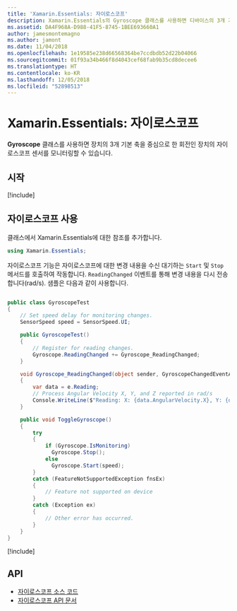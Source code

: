 ```yaml
---
title: 'Xamarin.Essentials: 자이로스코프'
description: Xamarin.Essentials의 Gyroscope 클래스를 사용하면 디바이스의 3개 기본 축을 중심으로 회전을 측정하는 디바이스의 자이로스코프 센서를 모니터링할 수 있습니다.
ms.assetid: DA4F968A-D988-41F5-8745-1BEE693660A1
author: jamesmontemagno
ms.author: jamont
ms.date: 11/04/2018
ms.openlocfilehash: 1e19585e238d66568364be7ccdbdb52d22b04066
ms.sourcegitcommit: 01f93a34b466f8d4043cef68fab9b35cd8decee6
ms.translationtype: HT
ms.contentlocale: ko-KR
ms.lasthandoff: 12/05/2018
ms.locfileid: "52898513"
---
```

# <a name="xamarinessentials-gyroscope"></a>Xamarin.Essentials: 자이로스코프

**Gyroscope** 클래스를 사용하면 장치의 3개 기본 축을 중심으로 한 회전인 장치의 자이로스코프 센서를 모니터링할 수 있습니다.

## <a name="get-started"></a>시작

[!include[](~/essentials/includes/get-started.md)]

## <a name="using-gyroscope"></a>자이로스코프 사용

클래스에서 Xamarin.Essentials에 대한 참조를 추가합니다.

```csharp
using Xamarin.Essentials;
```

자이로스코프 기능은 자이로스코프에 대한 변경 내용을 수신 대기하는 `Start` 및 `Stop` 메서드를 호출하여 작동합니다. `ReadingChanged` 이벤트를 통해 변경 내용을 다시 전송합니다(rad/s). 샘플은 다음과 같이 사용합니다.

```csharp

public class GyroscopeTest
{
    // Set speed delay for monitoring changes.
    SensorSpeed speed = SensorSpeed.UI;

    public GyroscopeTest()
    {
        // Register for reading changes.
        Gyroscope.ReadingChanged += Gyroscope_ReadingChanged;
    }

    void Gyroscope_ReadingChanged(object sender, GyroscopeChangedEventArgs e)
    {
        var data = e.Reading;
        // Process Angular Velocity X, Y, and Z reported in rad/s
        Console.WriteLine($"Reading: X: {data.AngularVelocity.X}, Y: {data.AngularVelocity.Y}, Z: {data.AngularVelocity.Z}");
    }

    public void ToggleGyroscope()
    {
        try
        {
            if (Gyroscope.IsMonitoring)
              Gyroscope.Stop();
            else
              Gyroscope.Start(speed);
        }
        catch (FeatureNotSupportedException fnsEx)
        {
            // Feature not supported on device
        }
        catch (Exception ex)
        {
            // Other error has occurred.
        }
    }
}
```

[!include[](~/essentials/includes/sensor-speed.md)]

## <a name="api"></a>API

- [자이로스코프 소스 코드](https://github.com/xamarin/Essentials/tree/master/Xamarin.Essentials/Gyroscope)
- [자이로스코프 API 문서](xref:Xamarin.Essentials.Gyroscope)
